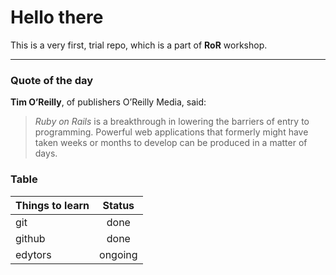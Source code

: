 # Hello there #

This is a very first, trial repo, which is a part of **RoR** workshop.
___

### Quote of the day ###

**Tim O’Reilly**, of publishers O’Reilly Media, said:

> *Ruby on Rails* is a breakthrough in lowering the barriers of entry to programming. Powerful web applications that formerly might have taken weeks or months to develop can be produced in a matter of days.

### Table ###

| Things to learn   | Status   |
| ------------------|:--------:|
| git               | done     |
| github            | done     |
| edytors           | ongoing  |
